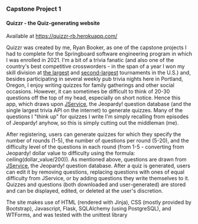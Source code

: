 ### Capstone Project 1
#### Quizzr - the Quiz-generating website
Available at https://quizzr-rb.herokuapp.com/

Quizzr was created by me, Ryan Booker, as one of the capstone projects I had to complete for the Springboard software engineering program in which I was enrolled in 2021. I'm a bit of a trivia fanatic (and also one of the country's best competitive crossworders - in the span of a year I won my skill division at [the largest](https://www.acptonline.com/prizes) and [second-largest](https://en.wikipedia.org/wiki/Lollapuzzoola#Past_Champions) tournaments in the U.S.) and, besides participating in several weekly pub trivia nights here in Portland, Oregon, I enjoy writing quizzes for family gatherings and other social occasions. However, it can sometimes be difficult to think of 20-30 questions off the top of my head, especially on short notice. Hence this app, which draws upon [JService](http://jservice.io/), the Jeopardy! question database (and the single largest trivia API on the internet) to generate quizzes. Many of the questions I "think up" for quizzes I write I'm simply recalling from episodes of Jeopardy! anyhow, so this is simply cutting out the middleman (me).

After registering, users can generate quizzes for which they specify the number of rounds (1-5), the number of questions per round (5-20), and the difficulty level of the questions in each round (from 1-5 - converting from Jeopardy! dollar value to difficulty using the formula: ceiling(dollar_value/200)). As mentioned above, questions are drawn from [JService](http://jservice.io/), the Jeopardy! question database. After a quiz is generated, users can edit it by removing questions, replacing questions with ones of equal difficulty from JService, or by adding questions they write themselves to it. Quizzes and questions (both downloaded and user-generated) are stored and can be displayed, edited, or deleted at the user's discretion.

The site makes use of HTML (rendered with Jinja), CSS (mostly provided by Bootstrap), Javascript, Flask, SQLAlchemy (using PostgreSQL), and WTForms, and was tested with the unittest library


